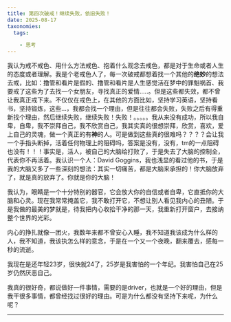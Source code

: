 ```yaml
---
title: 第四次破戒！继续失败，依旧失败！
date: 2025-08-17
taxonomies:
  tags:

    - 思考
---
```


我认为戒不戒色、用什么方法戒色、抱着什么观念去戒色，都是对于生命或者人生的态度或者理解。我是个老戒色人了，每一次破戒都想着找一个其他的**绝妙**的想法去戒，比如：撸管和看片是假的、撸管和看片是人生感觉活在梦中的罪魁祸首、我要戒了这些为了去找一个女朋友，寻找真正的爱情.....。但是这些都失效，都不曾让我真正戒下来。不仅仅在戒色上，在其他的方面比如，坚持学习英语，坚持看书，坚持锻炼，这些...，我都会找一个理由，但是往往都会失败，失败之后有得重新找个理由，然后继续失败，继续失败！失败！。。。。。我从来没有成功，所以我自卑，自卑，我不崇拜自己，我不欣赏自己，我其实真的很想崇拜，欣赏，喜欢，爱上自己的灵魂，做一个真正的有**神**的人。可是做到这些真的很难吗？？？？会让我一个手指头断掉，活着任何物理上的阻碍吗，答案是没有，没有，tm的一点阻碍也没有！！！事实是，活人，被自己的大脑给打败了，于是失去了大脑的控制全，代表你不再活着。我认识一个人：David Goggins，我也浅显的看过他的书，于是我的大脑又多了一些深刻的想法：其实一切痛苦，都是大脑来承担的！你大脑放弃了，就是真的放弃了。你就是你的大脑！

我认为，眼睛是一个十分特别的器官，它会放大你的自信或者自卑，它直抵你的大脑和心灵。现在我常常掩盖它，我不敢打开它，不想让别人看见我内心的丑陋。于是我做的最美的梦就是，待我把内心收拾干净的那一天，我重新打开窗户，去接纳整个世界的光彩。

内心的挣扎就像一团火，我数年来都不曾安心入睡，我不知道我该成为什么样的人，我不知道，我该执怎么样的意念，于是在一个又一个夜晚，翻来覆去，感每一秒的流逝。

我现在是还年轻23岁，很快就24了，25岁是我害怕的一个年纪。我害怕自己在25岁仍然厌恶自己。

我真的很好奇，都说做好一件事情，需要的是driver，也就是一个好的理由，但是我干很多事情，都曾经找过很好的理由。可是为什么都没有坚持下来呢，为什么呢？


------


